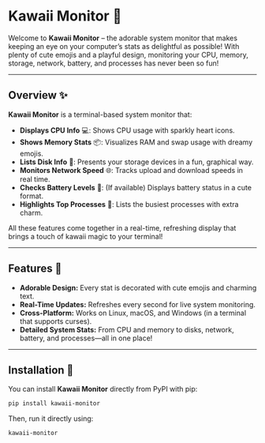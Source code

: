 # Kawaii Monitor 🌸

Welcome to **Kawaii Monitor** – the adorable system monitor that makes keeping an eye on your computer’s stats as delightful as possible! With plenty of cute emojis and a playful design, monitoring your CPU, memory, storage, network, battery, and processes has never been so fun!

---

## Overview ✨

**Kawaii Monitor** is a terminal-based system monitor that:
- **Displays CPU Info** 💻: Shows CPU usage with sparkly heart icons.
- **Shows Memory Stats** 📦: Visualizes RAM and swap usage with dreamy emojis.
- **Lists Disk Info** 💾: Presents your storage devices in a fun, graphical way.
- **Monitors Network Speed** 🌐: Tracks upload and download speeds in real time.
- **Checks Battery Levels** 🔋: (If available) Displays battery status in a cute format.
- **Highlights Top Processes** 🌟: Lists the busiest processes with extra charm.

All these features come together in a real-time, refreshing display that brings a touch of kawaii magic to your terminal!

---

## Features 🍭

- **Adorable Design:** Every stat is decorated with cute emojis and charming text.
- **Real-Time Updates:** Refreshes every second for live system monitoring.
- **Cross-Platform:** Works on Linux, macOS, and Windows (in a terminal that supports curses).
- **Detailed System Stats:** From CPU and memory to disks, network, battery, and processes—all in one place!

---

## Installation 🎀

You can install **Kawaii Monitor** directly from PyPI with pip:

```bash
pip install kawaii-monitor
```
Then, run it directly using:
```bash
kawaii-monitor
```